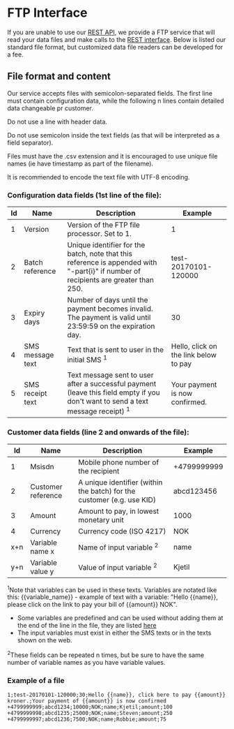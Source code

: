 # FTP Interface

If you are unable to use our [REST API](rest.md), we provide a FTP service that will read your data files and make calls to the [REST interface](rest.md). Below is listed our standard file format, but customized data file readers can be developed for a fee.



## File format and content

Our service accepts files with semicolon-separated fields.
The first line must contain configuration data, while the following n lines contain detailed data changeable pr customer.

Do not use a line with header data. 

Do not use semicolon inside the text fields (as that will be interpreted as a field separator).

Files must have the .csv extension and it is encouraged to use unique file names (ie have timestamp as part of the filename).

It is recommended to encode the text file with UTF-8 encoding.



### Configuration data fields (1st line of the file):

<table><thead>
<tr>
<th>Id</th>
<th>Name</th>
<th>Description</th>
<th>Example</th>
</tr>
</thead>
<tbody>
<tr>
<td>1</td>
<td>Version</td>
<td>Version of the FTP file processor. Set to 1.</td>
<td>1</td>
</tr>
<tr>
<td>2</td>
<td>Batch reference</td>
<td>Unique identifier for the batch, note that this reference is appended with "-part{i}" if number of recipients are greater than 250.</td>
<td>test-20170101-120000</td>
</tr>
<tr>
<td>3</td>
<td>Expiry days</td>
<td>Number of days until the payment becomes invalid. The payment is valid until 23:59:59 on the expiration day.</td>
<td>30</td>
</tr>
<tr>
<td>4</td>
<td>SMS message text</td>
<td>Text that is sent to user in the initial SMS <sup>1</sup></td>
<td>Hello, click on the link below to pay</td>
</tr>
<tr>
<td>5</td>
<td>SMS receipt text</td>
<td>Text message sent to user after a successful payment (leave this field empty if you don't want to send a text message receipt) <sup>1</sup></td>
<td>Your payment is now confirmed.</td>
</tr>
</tbody>
</table>



### Customer data fields (line 2 and onwards of the file):

<table>
<thead>
<tr>
<th>Id</th>
<th>Name</th>
<th>Description</th>
<th>Example</th>
</tr>
</thead>
<tbody>
<tr>
<td>1</td>
<td>Msisdn</td>
<td>Mobile phone number of the recipient</td>
<td>+4799999999</td>
</tr>
<tr>
<td>2</td>
<td>Customer reference</td>
<td>A unique identifier (within the batch) for the customer (e.g. use KID)</td>
<td>abcd123456</td>
</tr>
<tr>
<td>3</td>
<td>Amount</td>
<td>Amount to pay, in lowest monetary unit</td>
<td>1000</td>
</tr>
<tr>
<td>4</td>
<td>Currency</td>
<td>Currency code (ISO 4217)</td>
<td>NOK</td>
</tr>
<tr>
<td>x+n</td>
<td>Variable name x</td>
<td>Name of input variable <sup>2</sup></td>
<td>name</td>
</tr>
<tr>
<td>y+n</td>
<td>Variable value y</td>
<td>Value of input variable <sup>2</sup></td>
<td>Kjetil</td>
</tr>
</tbody>
</table>

<sup>1</sup>Note that variables can be used in these texts. Variables are notated like this: {{variable_name}} - example of text with a variable: "Hello {{name}}, please click on the link to pay your bill of {{amount}} NOK". 
- Some variables are predefined and can be used without adding them at the end of the line in the file, they are listed [here](rest.md#predefined-variables)
- The input variables must exist in either the SMS texts or in the texts shown on the web.  


<sup>2</sup>These fields can be repeated n times, but be sure to have the same number of variable names as you have variable values.



### Example of a file
```
1;test-20170101-120000;30;Hello {{name}}, click here to pay {{amount}} kroner.;Your payment of {{amount}} is now confirmed
+4799999999;abcd1234;10000;NOK;name;Kjetil;amount;100
+4799999998;abcd1235;25000;NOK;name;Steven;amount;250
+4799999997;abcd1236;7500;NOK;name;Robbie;amount;75
```
